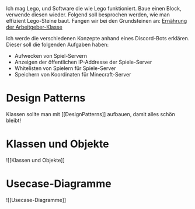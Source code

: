 Ich mag Lego, und Software die wie Lego funktioniert. Baue einen Block, verwende diesen wieder. Folgend soll besprochen werden, wie man effizient Lego-Steine baut.
Fangen wir bei den Grundsteinen an: [Ernährung der Arbeitgeber-Klasse](https://www.umweltbundesamt.de/umweltatlas/reaktiver-stickstoff/verursacher/energiewirtschaft-industrie/was-ist-das-haber-bosch-verfahren)

Ich werde die verschiedenen Konzepte anhand eines Discord-Bots erklären. Dieser soll die folgenden Aufgaben haben:
- Aufwecken von Spiel-Servern
- Anzeigen der öffentlichen IP-Addresse der Spiele-Server
- Whitelisten von Spielern für Spiele-Server
- Speichern von Koordinaten für Minecraft-Server

# Design Patterns
Klassen sollte man mit [[DesignPatterns]] aufbauen, damit alles schön bleibt!
# Klassen und Objekte
![[Klassen und Objekte]]
# Usecase-Diagramme
![[Usecase-Diagramme]]